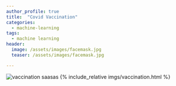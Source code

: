 ```yaml
---
author_profile: true
title:  "Covid Vaccination"
categories:
  - machine-learning
tags:
  - machine learning
header:
  image: /assets/images/facemask.jpg
  teaser: /assets/images/facemask.jpg

---
```

![vaccination](https://user-images.githubusercontent.com/43914109/144240555-4d58c110-50a2-4aec-b08f-b43353a5b081.png)
saasas
{% include_relative imgs/vaccination.html %}


